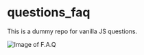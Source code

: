 # questions_faq
 This is a dummy repo for vanilla JS questions.

 ![Image of F.A.Q](https://i.imgur.com/G6lcrkg.png)